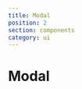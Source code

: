```yaml
---
title: Modal
position: 2
section: components
category: ui
---
```


# Modal

<preview name="modal"></preview>
